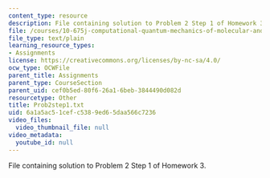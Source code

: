 ```yaml
---
content_type: resource
description: File containing solution to Problem 2 Step 1 of Homework 3.
file: /courses/10-675j-computational-quantum-mechanics-of-molecular-and-extended-systems-fall-2004/6a1a5ac51cefc5389ed65daa566c7236_Prob2step1.txt
file_type: text/plain
learning_resource_types:
- Assignments
license: https://creativecommons.org/licenses/by-nc-sa/4.0/
ocw_type: OCWFile
parent_title: Assignments
parent_type: CourseSection
parent_uid: cef0b5ed-80f6-26a1-6beb-3844490d082d
resourcetype: Other
title: Prob2step1.txt
uid: 6a1a5ac5-1cef-c538-9ed6-5daa566c7236
video_files:
  video_thumbnail_file: null
video_metadata:
  youtube_id: null
---
```

File containing solution to Problem 2 Step 1 of Homework 3.
